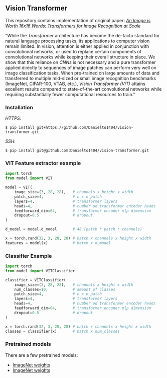 ## Vision Transformer

This repository contains implementation of original
paper: *[An Image is Worth 16x16 Words: Transformers for Image Recognition at Scale](https://arxiv.org/abs/2010.11929)*

"While the _Transformer_ architecture has become the de-facto standard for natural language processing tasks, its
applications to computer vision remain limited. In vision, attention is either applied in conjunction with convolutional
networks, or used to replace certain components of convolutional networks while keeping their overall structure in
place. We show that this reliance on _CNNs_ is not necessary and a pure transformer applied directly to sequences of image
patches can perform very well on image classification tasks. When pre-trained on large amounts of data and transferred
to multiple mid-sized or small image recognition benchmarks (ImageNet, CIFAR-100, VTAB, etc.), _Vision Transformer (ViT)_
attains excellent results compared to state-of-the-art convolutional networks while requiring substantially fewer
computational resources to train."


### Installation
_HTTPS_:
```shell
$ pip install git+https://github.com/Danielto1404/vision-transformer.git
```

_SSH_:
```shell
$ pip install git@github.com:Danielto1404/vision-transformer.git
```

### VIT Feature extractor example

```python
import torch
from model import VIT

model = VIT(
    image_size=(3, 28, 28),   # channels x height x width  
    patch_size=4,             # n x n patch
    layers=4,                 # transformer layers
    heads=4,                  # number od transformer encoder heads
    feedforward_dim=64,       # transformer encoder mlp dimension
    dropout=0.5               # dropout
)

d_model = model.d_model       # 48 (patch * patch * channels)

x = torch.rand(32, 3, 28, 28) # batch x channels x height x width
features = model(x)           # batch x d_model
```

### Classifier Example

```python
import torch
from model import VITClassifier

classifier = VITClassifier(
    image_size=(3, 28, 28),   # channels x height x width 
    num_classes=10,           # amount of classes 
    patch_size=4,             # n x n patch
    layers=4,                 # transformer layers
    heads=4,                  # number od transformer encoder heads
    feedforward_dim=64,       # transformer encoder mlp dimension
    dropout=0.5               # dropout
)

x = torch.rand(32, 3, 28, 28) # batch x channels x height x width
classes = classifier(x)       # batch x num_classes
```


### Pretrained models

There are a few pretrained models:
* [ImageNet weights]()
* [ImageNet weights]()